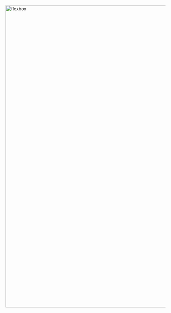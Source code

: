 <img width="949" alt="flexbox" src="https://user-images.githubusercontent.com/61108479/88616191-74d24880-d0ce-11ea-98a5-b9ad767d56ce.png">
